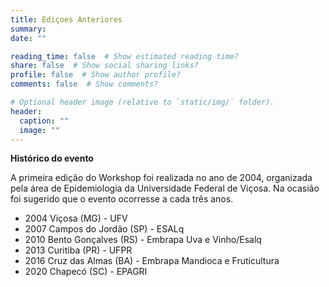 ```yaml
---
title: Ediçoes Anteriores
summary: 
date: ""

reading_time: false  # Show estimated reading time?
share: false  # Show social sharing links?
profile: false  # Show author profile?
comments: false  # Show comments?

# Optional header image (relative to `static/img/` folder).
header:
  caption: ""
  image: ""
---
```


**Histórico do evento**

A primeira edição do Workshop foi realizada no ano de 2004, organizada pela área de Epidemiologia da Universidade Federal de Viçosa. Na ocasião foi sugerido que o evento ocorresse a cada três anos.

- 2004 Viçosa (MG) - UFV
- 2007 Campos do Jordão (SP) - ESALq
- 2010 Bento Gonçalves (RS) - Embrapa Uva e Vinho/Esalq
- 2013 Curitiba (PR) - UFPR 
- 2016 Cruz das Almas (BA) - Embrapa Mandioca e Fruticultura
- 2020 Chapecó (SC) - EPAGRI


